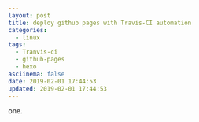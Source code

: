 ```yaml
---
layout: post
title: deploy github pages with Travis-CI automation
categories:
  - linux
tags:
  - Tranvis-ci
  - github-pages
  - hexo
asciinema: false
date: 2019-02-01 17:44:53
updated: 2019-02-01 17:44:53
---
```


one.
